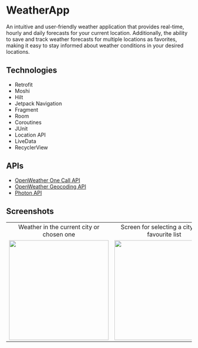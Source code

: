 # WeatherApp

An intuitive and user-friendly weather application that provides real-time, hourly and
daily forecasts for your current location. Additionally, the ability to save and track
weather forecasts for multiple locations as favorites, making it easy to stay informed
about weather conditions in your desired locations.

## Technologies
- Retrofit
- Moshi
- Hilt
- Jetpack Navigation
- Fragment
- Room
- Coroutines
- JUnit
- Location API
- LiveData
- RecyclerView

## APIs
- [OpenWeather One Call API](https://openweathermap.org/api/one-call-api)
- [OpenWeather Geocoding API](https://openweathermap.org/api/geocoding-api)
- [Photon API](https://photon.komoot.io/)

## Screenshots
<table>
  <tr>
     <td align="center">Weather in the current city or chosen one</td>
     <td align="center">Screen for selecting a city from favourite list</td>
     <td align="center">Removing a city from the list of favourite cities</td>
     <td align="center">Screen for searching favourite cities</td>
     <td align="center">An example of a successful search</td>
     <td align="center">An example of a failed search</td>
  </tr>
  <tr>
    <td><img src="https://user-images.githubusercontent.com/63951233/169713757-c6402091-5f13-4a9b-8b6c-278a4495db75.jpg" width=270></td>
    <td><img src="https://user-images.githubusercontent.com/63951233/169713770-20e3a711-db07-42df-9dfc-15a91de9ec83.jpg" width=270></td>
    <td><img src="https://user-images.githubusercontent.com/63951233/169833954-5dbc667f-f521-42cc-835d-ed9b59fb1ea1.jpg" width=270></td>
    <td><img src="https://user-images.githubusercontent.com/63951233/169711546-2cc406c9-fb5b-4c19-af88-7da2edd0e925.jpg" width=270></td>
    <td><img src="https://user-images.githubusercontent.com/63951233/169713761-9e148b9c-3fc4-4826-bacf-3774750d9367.jpg" width=270></td>
    <td><img src="https://user-images.githubusercontent.com/63951233/169713759-7334151b-ac8c-4bff-8d82-aa13d687a98b.jpg" width=270></td>
  </tr>
 </table>
